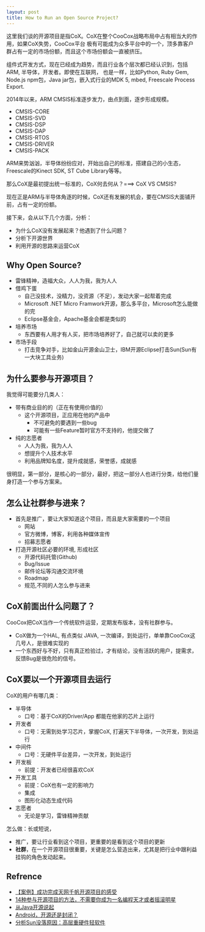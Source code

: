 ```yaml
---
layout: post
title: How to Run an Open Source Project?
---
```



这里我们谈的开源项目是指CoX。CoX在整个CooCox战略布局中占有相当大的作用，如果CoX失势，CooCox平台
极有可能成为众多平台中的一个，顶多靠客户群占有一定的市场份额，而且这个市场份额会一直被挤压。

组件式开发方式，现在已经成为趋势，而且行业各个层次都已经认识到，包括ARM, 半导体，开发者。即使在互联网，
也是一样，比如Python, Ruby Gem, Node.js npm包，Java jar包，嵌入式行业的MDK 5, mbed, Freescale Process Export.

2014年以来，ARM CMSIS标准逐步发力，由点到面，逐步形成规模。

- CMSIS-CORE
- CMSIS-SVD
- CMSIS-DSP
- CMSIS-DAP
- CMSIS-RTOS
- CMSIS-DRIVER
- CMSIS-PACK

ARM来势汹汹，半导体纷纷应对，开始出自己的标准，搭建自己的小生态，Freescale的Kinect SDK, ST Cube Library等等。

那么CoX是最初提出统一标准的，CoX何去何从？===> CoX VS CMSIS?

现在正是ARM与半导体角逐的时候，CoX还有发展的机会，要在CMSIS大面铺开前，占有一定的份额。

接下来，会从以下几个方面，分析：

- 为什么CoX没有发展起来？他遇到了什么问题？
- 分析下开源世界
- 利用开源的思路来运营CoX


## Why Open Source?

- 雷锋精神，造福大众，人人为我，我为人人
- 借鸡下蛋
    + 自己没技术，没精力，没资源（不足），发动大家一起帮着完成
    + Microsoft .NET Micro Framwork开源，那么多平台，Microsoft怎么能做的完
    + Eclipse基金会，Apache基金会都是类似的
- 培养市场
    + 东西要有人用才有人买，把市场培养好了，自己就可以卖的更多
- 市场手段
    + 打击竞争对手，比如金山开源金山卫士，IBM开源Eclipse打击Sun(Sun有一大块工具业务)


## 为什么要参与开源项目？

我觉得可能要分几类人：

- 带有商业目的的（正在有使用价值的）
    + 这个开源项目，正应用在他的产品中
        * 不可避免的要遇到一些bug
        * 可能有一些Feature暂时官方不支持的，他提交做了
- 纯的志愿者
    + 人人为我，我为人人
    + 想提升个人技术水平
    + 利用品牌知名度，提升成就感，荣誉感，成就感

很明显，第一部分，是核心的一部分，最好，把这一部分人也进行分类，给他们量身打造一个参与方案来。

## 怎么让社群参与进来？

- 首先是推广，要让大家知道这个项目，而且是大家需要的一个项目
    + 网站
    + 官方微博，博客，利用各种媒体宣传
    + 招募志愿者
- 打造开源社区必要的环境, 形成社区
    + 开源代码托管(Github)
    + Bug/Issue
    + 邮件论坛等沟通交流环境
    + Roadmap
    + 规范,不同的人怎么参与进来

## CoX前面出什么问题了？

CooCox把CoX当作一个传统软件运营，定期发布版本，没有社群参与。

- CoX做为一个HAL, 有点类似 JAVA, 一次编译，到处运行，单单靠CooCox这几号人，是很难实现的
- 一个东西好与不好，只有真正检验过，才有结论，没有活跃的用户，提需求，反馈Bug是很危险的信号。

## CoX要以一个开源项目去运行

CoX的用户有哪几类：

- 半导体
    + 口号：基于CoX的Driver/App 都能在他家的芯片上运行
- 开发者
    + 口号：无需到处学习芯片，掌握CoX, 打遍天下半导体，一次开发，到处运行
- 中间件
    + 口号：无硬件平台差异，一次开发，到处运行
- 开发板
    + 前提：开发者已经很喜欢CoX
- 开发工具
    + 前提：CoX也有一定的影响力
    + 集成
    + 图形化动态生成代码
- 志愿者
    + 无论是学习，雷锋精神贡献

怎么做：长或短说，

- 推广，要让行业看到这个项目，更重要的是看到这个项目的更新
- __社群__，在一个开源项目很重要，关键是怎么营造出来，尤其是把行业中跟利益挂钩的角色发动起来。



## Refrence

- [【案例】成功完成天网千帆开源项目的感受 ](http://blog.itpub.net/11310314/viewspace-241067/)
- [14种参与开源项目的方法，不需要你成为一名编程天才或者摇滚明星](http://www.cnblogs.com/benna/archive/2012/06/01/2512346.html)
- [从Java开源说起](http://www.newsmth.net/pc/pccon.php?id=6&nid=272944&s=all) 
- [Android，开源还是封闭？](http://www.ruanyifeng.com/blog/2010/02/open_android_or_not.html)
- [分析Sun没落原因：高层重硬件轻软件](http://it.sohu.com/20110305/n279663103.shtml)



